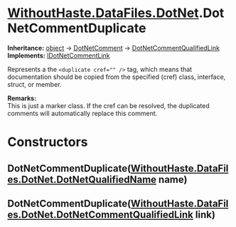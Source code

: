 # [WithoutHaste.DataFiles.DotNet](TableOfContents.WithoutHaste.DataFiles.DotNet.md).DotNetCommentDuplicate

**Inheritance:** [object](https://docs.microsoft.com/en-us/dotnet/api/system.object) → [DotNetComment](WithoutHaste.DataFiles.DotNet.DotNetComment.md) → [DotNetCommentQualifiedLink](WithoutHaste.DataFiles.DotNet.DotNetCommentQualifiedLink.md)  
**Implements:** [IDotNetCommentLink](WithoutHaste.DataFiles.DotNet.IDotNetCommentLink.md)  

Represents a the `<duplicate cref="" />` tag, which means that documentation should be copied from the specified (cref) class, interface, struct, or member.  

**Remarks:**  
This is just a marker class. If the cref can be resolved, the duplicated comments will automatically replace this comment.  

# Constructors

## DotNetCommentDuplicate([WithoutHaste.DataFiles.DotNet.DotNetQualifiedName](WithoutHaste.DataFiles.DotNet.DotNetQualifiedName.md) name)

## DotNetCommentDuplicate([WithoutHaste.DataFiles.DotNet.DotNetCommentQualifiedLink](WithoutHaste.DataFiles.DotNet.DotNetCommentQualifiedLink.md) link)

